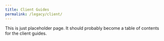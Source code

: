 ```yaml
---
title: Client Guides
permalink: /legacy/client/
---
```


This is just placeholder page. It should probably become a table of
contents for the client guides.

